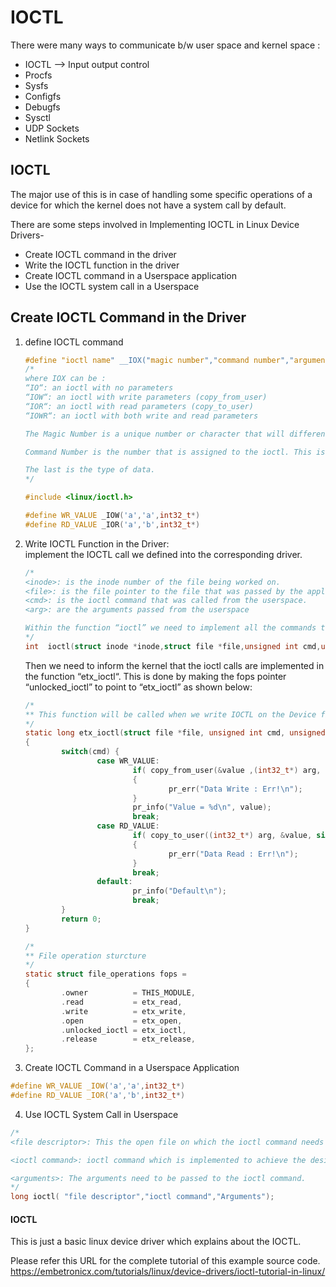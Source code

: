 <style>
o { color: orange }
y { color: yellow }
g { color: green }
b { color: blue }
</style>

# IOCTL

There were many ways to communicate b/w user space and kernel space :
* IOCTL --> Input output control
* Procfs
* Sysfs
* Configfs
* Debugfs
* Sysctl
* UDP Sockets
* Netlink Sockets

## IOCTL
The major use of this is in case of handling some specific operations of a device for which the kernel does not have a system call by default.  

There are some steps involved in Implementing IOCTL in Linux Device Drivers-
* Create IOCTL command in the driver
* Write the IOCTL function in the driver
* Create IOCTL command in a Userspace application
* Use the IOCTL system call in a Userspace

## Create IOCTL Command in the Driver
1. define IOCTL command
    ```c
    #define "ioctl name" __IOX("magic number","command number","argument type")
    /*
    where IOX can be :  
    “IO“: an ioctl with no parameters  
    “IOW“: an ioctl with write parameters (copy_from_user)  
    “IOR“: an ioctl with read parameters (copy_to_user)  
    “IOWR“: an ioctl with both write and read parameters  

    The Magic Number is a unique number or character that will differentiate our set of ioctl calls from the other ioctl calls. some times the major number for the device is used here.

    Command Number is the number that is assigned to the ioctl. This is used to differentiate the commands from one another.

    The last is the type of data.
    */
    ```
    ```c++
    #include <linux/ioctl.h>

    #define WR_VALUE _IOW('a','a',int32_t*)
    #define RD_VALUE _IOR('a','b',int32_t*)
    ```
2. Write IOCTL Function in the Driver:  
    implement the IOCTL call we defined into the corresponding driver.
    ```c
    /*
    <inode>: is the inode number of the file being worked on.
    <file>: is the file pointer to the file that was passed by the application.
    <cmd>: is the ioctl command that was called from the userspace.
    <arg>: are the arguments passed from the userspace

    Within the function “ioctl” we need to implement all the commands that we defined above (WR_VALUE, RD_VALUE). We need to use the same commands in the switch statement which is defined above.
    */
    int  ioctl(struct inode *inode,struct file *file,unsigned int cmd,unsigned long arg)
    ```
    Then we need to inform the kernel that the ioctl calls are implemented in the function “etx_ioctl“. This is done by making the fops pointer “unlocked_ioctl” to point to “etx_ioctl” as shown below:  
    ```c
    /*
    ** This function will be called when we write IOCTL on the Device file
    */
    static long etx_ioctl(struct file *file, unsigned int cmd, unsigned long arg)
    {
            switch(cmd) {
                    case WR_VALUE:
                            if( copy_from_user(&value ,(int32_t*) arg, sizeof(value)) )
                            {
                                    pr_err("Data Write : Err!\n");
                            }
                            pr_info("Value = %d\n", value);
                            break;
                    case RD_VALUE:
                            if( copy_to_user((int32_t*) arg, &value, sizeof(value)) )
                            {
                                    pr_err("Data Read : Err!\n");
                            }
                            break;
                    default:
                            pr_info("Default\n");
                            break;
            }
            return 0;
    }

    /*
    ** File operation sturcture
    */
    static struct file_operations fops =
    {
            .owner          = THIS_MODULE,
            .read           = etx_read,
            .write          = etx_write,
            .open           = etx_open,
            .unlocked_ioctl = etx_ioctl,
            .release        = etx_release,
    };
    ```
3. Create IOCTL Command in a Userspace Application  
```c
#define WR_VALUE _IOW('a','a',int32_t*)
#define RD_VALUE _IOR('a','b',int32_t*)
```  
4.  Use IOCTL System Call in Userspace
```c
/*
<file descriptor>: This the open file on which the ioctl command needs to be executed, which would generally be device files.

<ioctl command>: ioctl command which is implemented to achieve the desired functionality

<arguments>: The arguments need to be passed to the ioctl command.
*/
long ioctl( "file descriptor","ioctl command","Arguments");
```



#### IOCTL

This is just a basic linux device driver which explains about the IOCTL.

Please refer this URL for the complete tutorial of this example source code.
https://embetronicx.com/tutorials/linux/device-drivers/ioctl-tutorial-in-linux/